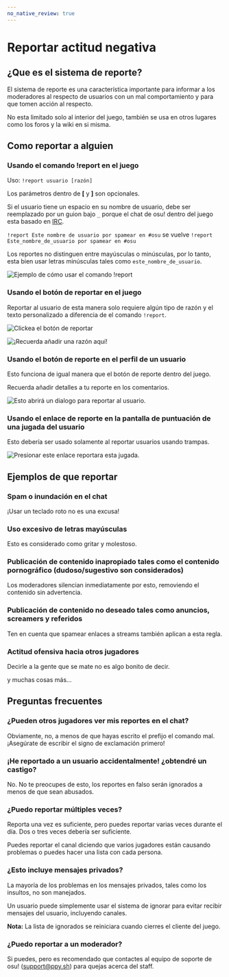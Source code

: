 ```yaml
---
no_native_review: true
---
```


# Reportar actitud negativa

## ¿Que es el sistema de reporte?

El sistema de reporte es una característica importante para informar a los moderadores al respecto de usuarios con un mal comportamiento y para que tomen acción al respecto.

No esta limitado solo al interior del juego, también se usa en otros lugares como los foros y la wiki en si misma.

## Como reportar a alguien

### Usando el comando !report en el juego

Uso: `!report usuario [razón]`

Los parámetros dentro de **[** y **]** son opcionales.

Si el usuario tiene un espacio en su nombre de usuario, debe ser reemplazado por un guion bajo `_` porque el chat de osu! dentro del juego esta basado en [IRC](/wiki/Internet_Relay_Chat "Internet Relay Chat (IRC)").

`!report Este nombre de usuario por spamear en #osu` se vuelve `!report Este_nombre_de_usuario por spamear en #osu` 

Los reportes no distinguen entre mayúsculas o minúsculas, por lo tanto, esta bien usar letras minúsculas tales como `este_nombre_de_usuario`. 

![Ejemplo de cómo usar el comando !report](img/Report-command.png "Ejemplo de cómo usar el comando !report")

### Usando el botón de reportar en el juego

Reportar al usuario de esta manera solo requiere algún tipo de razón y el texto personalizado a diferencia de el comando `!report`.

![Clickea el botón de reportar](img/Report-user-1.png "Clickea el botón de reportar")

![¡Recuerda añadir una razón aquí!](img/Report-user-2.png "Recuerda añadir una razón aquí!")

### Usando el botón de reporte en el perfil de un usuario

Esto funciona de igual manera que el botón de reporte dentro del juego.

Recuerda añadir detalles a tu reporte en los comentarios.

![Esto abrirá un dialogo para reportar al usuario.](img/Report-user-profile.png "Esto abrirá un dialogo para reportar al usuario.")

### Usando el enlace de reporte en la pantalla de puntuación de una jugada del usuario

Esto debería ser usado solamente al reportar usuarios usando trampas.

![Presionar este enlace reportara esta jugada.](img/Report-user-beatmap.png "Presionar este enlace reportara esta jugada.")

## Ejemplos de que reportar

### Spam o inundación en el chat

¡Usar un teclado roto no es una excusa!

### Uso excesivo de letras mayúsculas

Esto es considerado como gritar y molestoso.

### Publicación de contenido inapropiado tales como el contenido pornográfico (dudoso/sugestivo son considerados)

Los moderadores silencian inmediatamente por esto, removiendo el contenido sin advertencia.

### Publicación de contenido no deseado tales como anuncios, screamers y referidos

Ten en cuenta que spamear enlaces a streams también aplican a esta regla.

### Actitud ofensiva hacia otros jugadores

Decirle a la gente que se mate no es algo bonito de decir.

y muchas cosas más...

## Preguntas frecuentes

### ¿Pueden otros jugadores ver mis reportes en el chat?

Obviamente, no, a menos de que hayas escrito el prefijo el comando mal.
¡Asegúrate de escribir el signo de exclamación primero!

### ¡He reportado a un usuario accidentalmente! ¿obtendré un castigo?

No.
No te preocupes de esto, los reportes en falso serán ignorados a menos de que sean abusados.

### ¿Puedo reportar múltiples veces?

Reporta una vez es suficiente, pero puedes reportar varias veces durante el día.
Dos o tres veces debería ser suficiente.

Puedes reportar el canal diciendo que varios jugadores están causando problemas o puedes hacer una lista con cada persona.

### ¿Esto incluye mensajes privados?

La mayoría de los problemas en los mensajes privados, tales como los insultos, no son manejados.

Un usuario puede simplemente usar el sistema de ignorar para evitar recibir mensajes del usuario, incluyendo canales.

**Nota:** La lista de ignorados se reiniciara cuando cierres el cliente del juego.

### ¿Puedo reportar a un moderador?

Si puedes, pero es recomendado que contactes al equipo de soporte de osu! (support@ppy.sh) para quejas acerca del staff.
